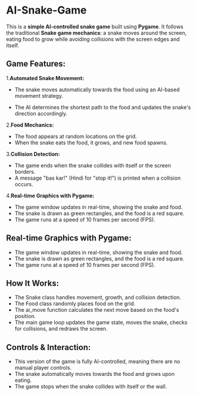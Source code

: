 # AI-Snake-Game
This is a **simple AI-controlled snake game** built using **Pygame**. It follows the traditional **Snake game mechanics**: a snake moves around the screen, eating food to grow while avoiding collisions with the screen edges and itself.

## Game Features:
1.**Automated Snake Movement:**

- The snake moves automatically towards the food using an AI-based movement strategy.
  
- The AI determines the shortest path to the food and updates the snake's direction accordingly.
  
2.**Food Mechanics:**
- The food appears at random locations on the grid.
- When the snake eats the food, it grows, and new food spawns.

3.**Collision Detection:**
- The game ends when the snake collides with itself or the screen borders.
- A message "bas kar!" (Hindi for "stop it!") is printed when a collision occurs.

4.**Real-time Graphics with Pygame:**
- The game window updates in real-time, showing the snake and food.
- The snake is drawn as green rectangles, and the food is a red square.
- The game runs at a speed of 10 frames per second (FPS).

## Real-time Graphics with Pygame:
- The game window updates in real-time, showing the snake and food.
- The snake is drawn as green rectangles, and the food is a red square.
- The game runs at a speed of 10 frames per second (FPS).

## How It Works:
- The Snake class handles movement, growth, and collision detection.
- The Food class randomly places food on the grid.
- The ai_move function calculates the next move based on the food's position.
- The main game loop updates the game state, moves the snake, checks for collisions, and redraws the screen.
## Controls & Interaction:
- This version of the game is fully AI-controlled, meaning there are no manual player controls.
- The snake automatically moves towards the food and grows upon eating.
- The game stops when the snake collides with itself or the wall.
